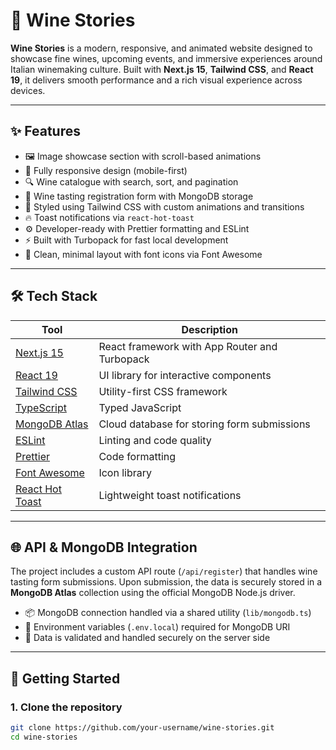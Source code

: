# 🍷 Wine Stories

**Wine Stories** is a modern, responsive, and animated website designed to showcase fine wines, upcoming events, and immersive experiences around Italian winemaking culture. Built with **Next.js 15**, **Tailwind CSS**, and **React 19**, it delivers smooth performance and a rich visual experience across devices.

---

## ✨ Features

- 🖼️ Image showcase section with scroll-based animations
- 📱 Fully responsive design (mobile-first)
- 🔍 Wine catalogue with search, sort, and pagination
- 🧾 Wine tasting registration form with MongoDB storage
- 🎨 Styled using Tailwind CSS with custom animations and transitions
- 🔥 Toast notifications via `react-hot-toast`
- ⚙️ Developer-ready with Prettier formatting and ESLint
- ⚡ Built with Turbopack for fast local development
- 🧼 Clean, minimal layout with font icons via Font Awesome

---

## 🛠️ Tech Stack

| Tool                                           | Description                                   |
| ---------------------------------------------- | --------------------------------------------- |
| [Next.js 15](https://nextjs.org)               | React framework with App Router and Turbopack |
| [React 19](https://react.dev)                  | UI library for interactive components         |
| [Tailwind CSS](https://tailwindcss.com)        | Utility-first CSS framework                   |
| [TypeScript](https://www.typescriptlang.org)   | Typed JavaScript                              |
| [MongoDB Atlas](https://www.mongodb.com/cloud/atlas) | Cloud database for storing form submissions |
| [ESLint](https://eslint.org)                   | Linting and code quality                      |
| [Prettier](https://prettier.io)                | Code formatting                               |
| [Font Awesome](https://fontawesome.com)        | Icon library                                  |
| [React Hot Toast](https://react-hot-toast.com) | Lightweight toast notifications               |

---

## 🌐 API & MongoDB Integration

The project includes a custom API route (`/api/register`) that handles wine tasting form submissions. Upon submission, the data is securely stored in a **MongoDB Atlas** collection using the official MongoDB Node.js driver.

- 📦 MongoDB connection handled via a shared utility (`lib/mongodb.ts`)
- 🧩 Environment variables (`.env.local`) required for MongoDB URI
- 🔐 Data is validated and handled securely on the server side

---

## 🚀 Getting Started

### 1. Clone the repository

```bash
git clone https://github.com/your-username/wine-stories.git
cd wine-stories
